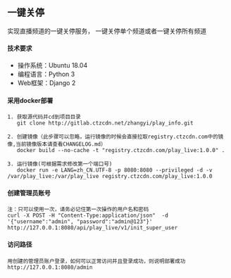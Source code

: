 ## 一键关停

实现直播频道的一键关停服务， 一键关停单个频道或者一键关停所有频道

#### 技术要求

- 操作系统：Ubuntu 18.04
- 编程语言：Python 3
- Web框架：Django 2

#### 采用docker部署
    1. 获取源代码并cd到项目目录
       git clone http://gitlab.ctzcdn.net/zhangyi/play_info.git
    
    2. 创建镜像（此步骤可以忽略，运行镜像的时候会直接拉取registry.ctzcdn.com中的镜像,当前镜像版本请查看CHANGELOG.md）
       docker build --no-cache -t "registry.ctzcdn.com/play_live:1.0.0" .
       
    3. 运行镜像(可根据需求修改第一个端口号)
       docker run -e LANG=zh_CN.UTF-8 -p 8080:8080 --privileged -d -v /var/play_live:/var/play_live registry.ctzcdn.com/play_live:1.0.0


#### 创建管理员账号
    注：只可以使用一次，请务必记住第一次操作的用户名和密码
    curl -X POST -H "Content-Type:application/json"  -d '{"username":"admin", "password":"admin@123"}' http://127.0.0.1:8080/api/play_live/v1/init_super_user

#### 访问路径
    用创建的管理员账户登录，如何可以正常访问并且登录成功，则说明部署成功
    http://127.0.0.1:8080/admin
